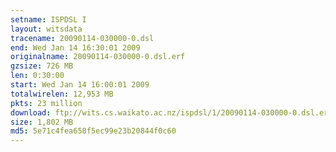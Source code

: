 ```yaml
---
setname: ISPDSL I
layout: witsdata
tracename: 20090114-030000-0.dsl
end: Wed Jan 14 16:30:01 2009
originalname: 20090114-030000-0.dsl.erf
gzsize: 726 MB
len: 0:30:00
start: Wed Jan 14 16:00:01 2009
totalwirelen: 12,953 MB
pkts: 23 million
download: ftp://wits.cs.waikato.ac.nz/ispdsl/1/20090114-030000-0.dsl.erf.gz
size: 1,802 MB
md5: 5e71c4fea658f5ec99e23b20844f0c60
---
```

